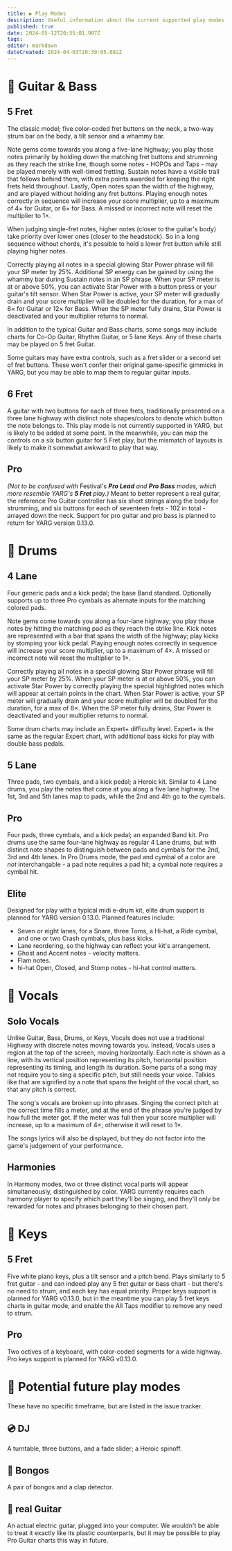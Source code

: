 ```yaml
---
title: ▶️ Play Modes
description: Useful information about the current supported play modes
published: true
date: 2024-05-12T20:55:01.907Z
tags: 
editor: markdown
dateCreated: 2024-04-03T20:39:05.082Z
---
```


# 🎸 Guitar & Bass

## 5 Fret
The classic model; five color-coded fret buttons on the neck, a two-way strum bar on the body, a tilt sensor and a whammy bar.

Note gems come towards you along a five-lane highway; you play those notes primarily by holding down the matching fret buttons and strumming as they reach the strike line, though some notes - HOPOs and Taps - may be played merely with well-timed fretting. Sustain notes have a visible trail that follows behind them, with extra points awarded for keeping the right frets held throughout. Lastly, Open notes span the width of the highway, and are played without holding any fret buttons.
Playing enough notes correctly in sequence will increase your score multiplier, up to a maximum of 4× for Guitar, or 6× for Bass. A missed or incorrect note will reset the multiplier to 1×.

When judging single-fret notes, higher notes (closer to the guitar's body) take priority over lower ones (closer to the headstock). So in a long sequence without chords, it's possible to hold a lower fret button while still playing higher notes.

Correctly playing all notes in a special glowing Star Power phrase will fill your SP meter by 25%. Additional SP energy can be gained by using the whammy bar during Sustain notes in an SP phrase.
When your SP meter is at or above 50%, you can activate Star Power with a button press or your guitar's tilt sensor. When Star Power is active, your SP meter will gradually drain and your score multiplier will be doubled for the duration, for a max of 8× for Guitar or 12× for Bass. When the SP meter fully drains, Star Power is deactivated and your multiplier returns to normal.

In addition to the typical Guitar and Bass charts, some songs may include charts for Co-Op Guitar, Rhythm Guitar, or 5 lane Keys. Any of these charts may be played on 5 fret Guitar.

Some guitars may have extra controls, such as a fret slider or a second set of fret buttons. These won't confer their original game-specific gimmicks in YARG, but you may be able to map them to regular guitar inputs.

## 6 Fret
A guitar with two buttons for each of three frets, traditionally presented on a three lane highway with distinct note shapes/colors to denote which button the note belongs to.
This play mode is not currently supported in YARG, but is likely to be added at some point. In the meanwhile, you can map the controls on a six button guitar for 5 Fret play, but the mismatch of layouts is likely to make it somewhat awkward to play that way.

## Pro
*(Not to be confused with* Festival's ***Pro Lead** and **Pro Bass** modes, which more resemble YARG's **5 Fret** play.)*
Meant to better represent a real guitar, the reference Pro Guitar controller has six short strings along the body for strumming, and six buttons for each of seventeen frets - 102 in total - arrayed down the neck. Support for pro guitar and pro bass is planned to return for YARG version 0.13.0.

# 🥁 Drums

## 4 Lane
Four generic pads and a kick pedal; the base Band standard.  Optionally supports up to three Pro cymbals as alternate inputs for the matching colored pads.

Note gems come towards you along a four-lane highway; you play those notes by hitting the matching pad as they reach the strike line. Kick notes are represented with a bar that spans the width of the highway; play kicks by stomping your kick pedal.
Playing enough notes correctly in sequence will increase your score multiplier, up to a maximum of 4×. A missed or incorrect note will reset the multiplier to 1×.

Correctly playing all notes in a special glowing Star Power phrase will fill your SP meter by 25%. When your SP meter is at or above 50%, you can activate Star Power by correctly playing the special highlighted notes which will appear at certain points in the chart. When Star Power is active, your SP meter will gradually drain and your score multiplier will be doubled for the duration, for a max of 8×. When the SP meter fully drains, Star Power is deactivated and your multiplier returns to normal.

Some drum charts may include an Expert+ difficulty level. Expert+ is the same as the regular Expert chart, with additional bass kicks for play with double bass pedals.

## 5 Lane
Three pads, two cymbals, and a kick pedal; a Heroic kit.
Similar to 4 Lane drums, you play the notes that come at you along a five lane highway. The 1st, 3rd and 5th lanes map to pads, while the 2nd and 4th go to the cymbals.

## Pro
Four pads, three cymbals, and a kick pedal; an expanded Band kit.
Pro drums use the same four-lane highway as regular 4 Lane drums, but with distinct note shapes to distinguish between pads and cymbals for the 2nd, 3rd and 4th lanes. In Pro Drums mode, the pad and cymbal of a color are *not* interchangable - a pad note requires a pad hit; a cymbal note requires a cymbal hit.

## Elite
Designed for play with a typical midi e-drum kit, elite drum support is planned for YARG version 0.13.0.
Planned features include:
- Seven or eight lanes, for a Snare, three Toms, a Hi-hat, a Ride cymbal, and one or two Crash cymbals, plus bass kicks.
- Lane reordering, so the highway can reflect your kit's arrangement.
- Ghost and Accent notes - velocity matters.
- Flam notes.
- hi-hat Open, Closed, and Stomp notes - hi-hat control matters.

# 🎤 Vocals

## Solo Vocals
Unlike Guitar, Bass, Drums, or Keys, Vocals does not use a traditional Highway with discrete notes moving towards you. Instead, Vocals uses a region at the top of the screen, moving horizontally. Each note is shown as a line, with its vertical position representing its pitch, horizontal position representing its timing, and length its duration.
Some parts of a song may not require you to sing a specific pitch, but still needs your voice. Talkies like that are signified by a note that spans the height of the vocal chart, so that any pitch is correct.

The song's vocals are broken up into phrases. Singing the correct pitch at the correct time fills a meter, and at the end of the phrase you're judged by how full the meter got. If the meter was full then your score multiplier will increase, up to a maximum of 4×; otherwise it will reset to 1×.

The songs lyrics will also be displayed, but they do not factor into the game's judgement of your performance.

## Harmonies
In Harmony modes, two or three distinct vocal parts will appear simultaneously, distinguished by color.
YARG currently requires each harmony player to specify which part they'll be singing, and they'll only be rewarded for notes and phrases belonging to their chosen part.

# 🎹 Keys
## 5 Fret
Five white piano keys, plus a tilt sensor and a pitch bend. Plays similarly to 5 fret guitar - and can indeed play any 5 fret guitar or bass chart - but there's no need to strum, and each key has equal priority.
Proper keys support is planned for YARG v0.13.0, but in the meantime you can play 5 fret keys charts in guitar mode, and enable the All Taps modifier to remove any need to strum.

## Pro
Two octives of a keyboard, with color-coded segments for a wide highway. Pro keys support is planned for YARG v0.13.0.

# 🔮 Potential future play modes
These have no specific timeframe, but are listed in the issue tracker.

## 💿 DJ
A turntable, three buttons, and a fade slider; a Heroic spinoff.

## 🦍 Bongos
A pair of bongos and a clap detector.

## 🎸 real Guitar
An actual electric guitar, plugged into your computer. We wouldn't be able to treat it exactly like its plastic counterparts, but it may be possible to play Pro Guitar charts this way in future.